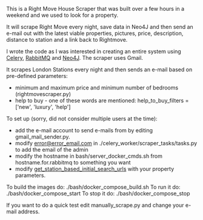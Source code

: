 This is a Right Move House Scraper that was built over a few hours in a weekend and we used to look for a property.

It will scrape Right Move every night, save data in Neo4J and then send an e-mail out with the latest viable properties, pictures, price, description, distance to station and a link back to Rightmove.

I wrote the code as I was interested in creating an entire system using [Celery](http://www.celeryproject.org/), [RabbitMQ](https://www.rabbitmq.com/) and [Neo4J](https://neo4j.com). The scraper uses Gmail.

It scrapes London Stations every night and then sends an e-mail based on pre-defined parameters:
- minimum and maximum price and minimum number of bedrooms (rightmovescraper.py)
- help to buy - one of these words are mentioned: help_to_buy_filters = ['new', 'luxury', 'help']

To set up (sorry, did not consider multiple users at the time):
- add the e-mail account to send e-mails from by editing gmail_mail_sender.py.
- modify error@error_email.com in ./celery_worker/scraper_tasks/tasks.py to add the email of the admin
- modify the hostname in bash/server_docker_cmds.sh from hostname.for.rabbitmq to something you want
- modify [get_station_based_initial_search_urls](rightmove_scraper.py) with your property parameters.

To build the images do: ./bash/docker_compose_build.sh
To run it do: ./bash/docker_compose_start
To stop it do: ./bash/docker_compose_stop

If you want to do a quick test edit manually_scrape.py and change your e-mail address.

